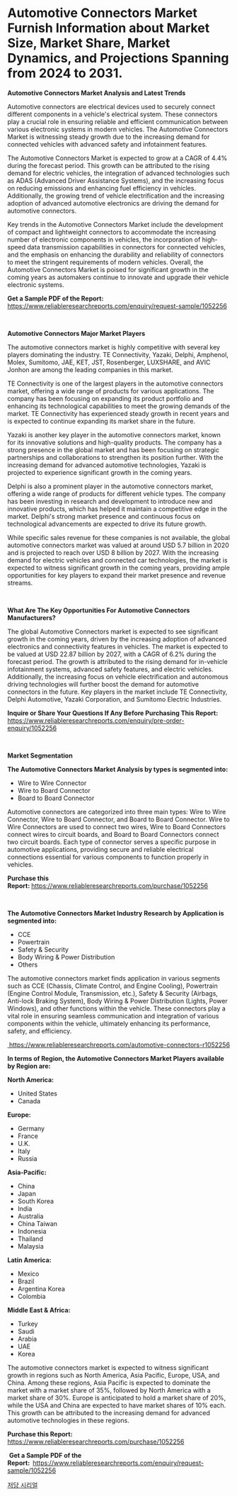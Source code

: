 <p><h1>Automotive Connectors Market Furnish Information about Market Size, Market Share, Market Dynamics, and Projections Spanning from 2024 to 2031.</h1></p><p><strong>Automotive Connectors Market Analysis and Latest Trends</strong></p>
<p><p>Automotive connectors are electrical devices used to securely connect different components in a vehicle's electrical system. These connectors play a crucial role in ensuring reliable and efficient communication between various electronic systems in modern vehicles. The Automotive Connectors Market is witnessing steady growth due to the increasing demand for connected vehicles with advanced safety and infotainment features.</p><p>The Automotive Connectors Market is expected to grow at a CAGR of 4.4% during the forecast period. This growth can be attributed to the rising demand for electric vehicles, the integration of advanced technologies such as ADAS (Advanced Driver Assistance Systems), and the increasing focus on reducing emissions and enhancing fuel efficiency in vehicles. Additionally, the growing trend of vehicle electrification and the increasing adoption of advanced automotive electronics are driving the demand for automotive connectors.</p><p>Key trends in the Automotive Connectors Market include the development of compact and lightweight connectors to accommodate the increasing number of electronic components in vehicles, the incorporation of high-speed data transmission capabilities in connectors for connected vehicles, and the emphasis on enhancing the durability and reliability of connectors to meet the stringent requirements of modern vehicles. Overall, the Automotive Connectors Market is poised for significant growth in the coming years as automakers continue to innovate and upgrade their vehicle electronic systems.</p></p>
<p><strong>Get a Sample PDF of the Report:&nbsp;</strong> <a href="https://www.reliableresearchreports.com/enquiry/request-sample/1052256">https://www.reliableresearchreports.com/enquiry/request-sample/1052256</a></p>
<p>&nbsp;</p>
<p><strong>Automotive Connectors Major Market Players</strong></p>
<p><p>The automotive connectors market is highly competitive with several key players dominating the industry. TE Connectivity, Yazaki, Delphi, Amphenol, Molex, Sumitomo, JAE, KET, JST, Rosenberger, LUXSHARE, and AVIC Jonhon are among the leading companies in this market.</p><p>TE Connectivity is one of the largest players in the automotive connectors market, offering a wide range of products for various applications. The company has been focusing on expanding its product portfolio and enhancing its technological capabilities to meet the growing demands of the market. TE Connectivity has experienced steady growth in recent years and is expected to continue expanding its market share in the future.</p><p>Yazaki is another key player in the automotive connectors market, known for its innovative solutions and high-quality products. The company has a strong presence in the global market and has been focusing on strategic partnerships and collaborations to strengthen its position further. With the increasing demand for advanced automotive technologies, Yazaki is projected to experience significant growth in the coming years.</p><p>Delphi is also a prominent player in the automotive connectors market, offering a wide range of products for different vehicle types. The company has been investing in research and development to introduce new and innovative products, which has helped it maintain a competitive edge in the market. Delphi's strong market presence and continuous focus on technological advancements are expected to drive its future growth.</p><p>While specific sales revenue for these companies is not available, the global automotive connectors market was valued at around USD 5.7 billion in 2020 and is projected to reach over USD 8 billion by 2027. With the increasing demand for electric vehicles and connected car technologies, the market is expected to witness significant growth in the coming years, providing ample opportunities for key players to expand their market presence and revenue streams.</p></p>
<p>&nbsp;</p>
<p><strong>What Are The Key Opportunities For Automotive Connectors Manufacturers?</strong></p>
<p><p>The global Automotive Connectors market is expected to see significant growth in the coming years, driven by the increasing adoption of advanced electronics and connectivity features in vehicles. The market is expected to be valued at USD 22.87 billion by 2027, with a CAGR of 6.2% during the forecast period. The growth is attributed to the rising demand for in-vehicle infotainment systems, advanced safety features, and electric vehicles. Additionally, the increasing focus on vehicle electrification and autonomous driving technologies will further boost the demand for automotive connectors in the future. Key players in the market include TE Connectivity, Delphi Automotive, Yazaki Corporation, and Sumitomo Electric Industries.</p></p>
<p><strong>Inquire or Share Your Questions If Any Before Purchasing This Report:</strong> <a href="https://www.reliableresearchreports.com/enquiry/pre-order-enquiry/1052256">https://www.reliableresearchreports.com/enquiry/pre-order-enquiry/1052256</a></p>
<p>&nbsp;</p>
<p><strong>Market Segmentation</strong></p>
<p><strong>The Automotive Connectors Market Analysis by types is segmented into:</strong></p>
<p><ul><li>Wire to Wire Connector</li><li>Wire to Board Connector</li><li>Board to Board Connector</li></ul></p>
<p><p>Automotive connectors are categorized into three main types: Wire to Wire Connector, Wire to Board Connector, and Board to Board Connector. Wire to Wire Connectors are used to connect two wires, Wire to Board Connectors connect wires to circuit boards, and Board to Board Connectors connect two circuit boards. Each type of connector serves a specific purpose in automotive applications, providing secure and reliable electrical connections essential for various components to function properly in vehicles.</p></p>
<p><strong>Purchase this Report:&nbsp;</strong><a href="https://www.reliableresearchreports.com/purchase/1052256">https://www.reliableresearchreports.com/purchase/1052256</a></p>
<p>&nbsp;</p>
<p><strong>The Automotive Connectors Market Industry Research by Application is segmented into:</strong></p>
<p><ul><li>CCE</li><li>Powertrain</li><li>Safety & Security</li><li>Body Wiring & Power Distribution</li><li>Others</li></ul></p>
<p><p>The automotive connectors market finds application in various segments such as CCE (Chassis, Climate Control, and Engine Cooling), Powertrain (Engine Control Module, Transmission, etc.), Safety & Security (Airbags, Anti-lock Braking System), Body Wiring & Power Distribution (Lights, Power Windows), and other functions within the vehicle. These connectors play a vital role in ensuring seamless communication and integration of various components within the vehicle, ultimately enhancing its performance, safety, and efficiency.</p></p>
<p><a href="https://www.reliableresearchreports.com/automotive-connectors-r1052256">&nbsp;https://www.reliableresearchreports.com/automotive-connectors-r1052256</a></p>
<p><strong>In terms of Region, the Automotive Connectors Market Players available by Region are:</strong></p>
<p>
    <p> <strong> North America: </strong>
        <ul>
            <li>United States</li>
            <li>Canada</li>
        </ul>
        </p> 
    <p> <strong> Europe: </strong>
        <ul>
            <li>Germany</li>
            <li>France</li>
            <li>U.K.</li>
            <li>Italy</li>
            <li>Russia</li>
        </ul>
        </p> 
    <p> <strong> Asia-Pacific: </strong>
        <ul>
            <li>China</li>
            <li>Japan</li>
            <li>South Korea</li>
            <li>India</li>
            <li>Australia</li>
            <li>China Taiwan</li>
            <li>Indonesia</li>
            <li>Thailand</li>
            <li>Malaysia</li>
        </ul>
        </p> 
    <p> <strong> Latin America: </strong>
        <ul>
            <li>Mexico</li>
            <li>Brazil</li>
            <li>Argentina Korea</li>
            <li>Colombia</li>
        </ul>
        </p> 
    <p> <strong> Middle East & Africa: </strong>
        <ul>
            <li>Turkey</li>
            <li>Saudi</li>
            <li>Arabia</li>
            <li>UAE</li>
            <li>Korea</li>
        </ul>
    </p>
    </p>
<p><p>The automotive connectors market is expected to witness significant growth in regions such as North America, Asia Pacific, Europe, USA, and China. Among these regions, Asia Pacific is expected to dominate the market with a market share of 35%, followed by North America with a market share of 30%. Europe is anticipated to hold a market share of 20%, while the USA and China are expected to have market shares of 10% each. This growth can be attributed to the increasing demand for advanced automotive technologies in these regions.</p></p>
<p><strong>Purchase this Report: </strong><a href="https://www.reliableresearchreports.com/purchase/1052256">https://www.reliableresearchreports.com/purchase/1052256</a></p>
<p>&nbsp;<strong>Get a Sample PDF of the Report:&nbsp;&nbsp;</strong><a href="https://www.reliableresearchreports.com/enquiry/request-sample/1052256">https://www.reliableresearchreports.com/enquiry/request-sample/1052256</a></p>
<p><strong></strong></p>
<p><p><a href="https://github.com/hasanrajibul387/Market-Research-Report-List-1/blob/main/6033957113479.md">저당 시리얼</a></p></p>
